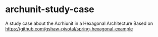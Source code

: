 # archunit-study-case
A study case about the Acrhiunit in a Hexagonal Architecture
Based on https://github.com/gshaw-pivotal/spring-hexagonal-example
